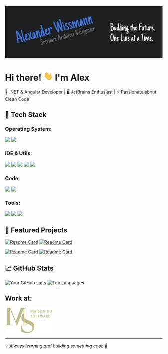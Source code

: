 [![Header](https://raw.githubusercontent.com/Neskatin/Neskatin/master/banner.webp "Header")](https://alex.wissmann.dev/)

# Hi there! <img src="https://raw.githubusercontent.com/Neskatin/Neskatin/master/wave.gif" width="30px" height="30px" /> I'm Alex

🚀 .NET & Angular Developer | 🖥️ JetBrains Enthusiast | ⚡ Passionate about Clean Code

## 🔧 Tech Stack
### Operating System:
![](https://img.shields.io/badge/OS-Fedora-informational?style=flat&logo=fedora&logoColor=white&color=4473DA)
![](https://img.shields.io/badge/OS-Windows-informational?style=flat&logo=windows&logoColor=white&color=4473DA)

### IDE & Utils:
![](https://img.shields.io/badge/IDE-Rider-informational?style=flat&logo=rider&logoColor=white&color=4473DA)
![](https://img.shields.io/badge/IDE-WebStorm-informational?style=flat&logo=webstorm&logoColor=white&color=4473DA)
![](https://img.shields.io/badge/IDE-VS%20Code-informational?style=flat&logo=vscode&logoColor=white&color=4473DA)
![](https://img.shields.io/badge/Utils-GitKraken-informational?style=flat&logo=gitkraken&logoColor=white&color=4473DA)
![](https://img.shields.io/badge/Utils-Postman-informational?style=flat&logo=postman&logoColor=white&color=4473DA)

### Code:
![](https://img.shields.io/badge/Code-Angular-informational?style=flat&logo=angular&logoColor=white&color=4473DA)
![](https://img.shields.io/badge/Code-.NET-informational?style=flat&logo=dotnet&logoColor=white&color=4473DA)

### Tools:
![](https://img.shields.io/badge/Tools-Docker-informational?style=flat&logo=docker&logoColor=white&color=4473DA)
![](https://img.shields.io/badge/Tools-PostgreSQL-informational?style=flat&logo=postgresql&logoColor=white&color=4473DA)
![](https://img.shields.io/badge/Tools-DragonflyDB-informational?style=flat&logo=dragonflydb&logoColor=white&color=4473DA)

## 📌 Featured Projects

[![Readme Card](https://github-readme-stats.vercel.app/api/pin/?username=Neskatin&repo=Blueprint.Dotnet&title_color=ffffff&text_color=c9cacc&icon_color=4473DA&bg_color=1d1f21)](https://github.com/Neskatin/Blueprint.Dotnet)
[![Readme Card](https://github-readme-stats.vercel.app/api/pin/?username=Neskatin&repo=Blueprint.Angular&title_color=ffffff&text_color=c9cacc&icon_color=4473DA&bg_color=1d1f21)](https://github.com/Neskatin/Blueprint.Angular)

[![Readme Card](https://github-readme-stats.vercel.app/api/pin/?username=Neskatin&repo=Blueprint.AngularDotnet&title_color=ffffff&text_color=c9cacc&icon_color=4473DA&bg_color=1d1f21)](https://github.com/Neskatin/Blueprint.AngularDotnet)
[![Readme Card](https://github-readme-stats.vercel.app/api/pin/?username=Neskatin&repo=Workflows&title_color=ffffff&text_color=c9cacc&icon_color=4473DA&bg_color=1d1f21)](https://github.com/Neskatin/Workflows)

## 📈 GitHub Stats
![Your GitHub stats](https://github-readme-stats.vercel.app/api?username=Neskatin&show_icons=true&line_height=27&count_private=true&title_color=ffffff&text_color=c9cacc&icon_color=4473DA&bg_color=1d1f21&rank_icon=github)
![Top Languages](https://github-readme-stats.vercel.app/api/top-langs/?username=Neskatin&hide=html,tex&title_color=ffffff&text_color=c9cacc&icon_color=4473DA&bg_color=1d1f21&langs_count=3)

## Work at:

[![Maison du Software](https://raw.githubusercontent.com/Neskatin/Neskatin/master/work.webp "Maison du Software")](https://maisondu.software/)

---

💡 *Always learning and building something cool! 🚀*

<!-- Resources -->
<!-- Icons: https://simpleicons.org/ -->
<!-- GitHub Stats: https://github.com/anuraghazra/github-readme-stats -->
<!-- Emojis: https://emojipedia.org/emoji/ -->
<!-- HTML Emojis: https://www.fileformat.info/index.htm -->
<!-- Shields: https://shields.io/ -->
